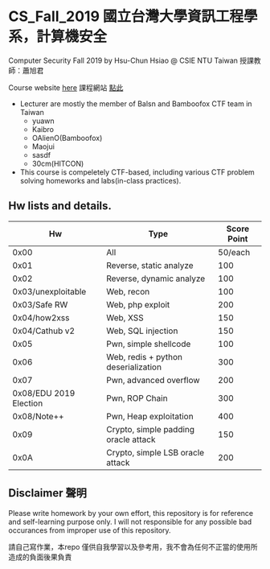 # CS_Fall_2019 國立台灣大學資訊工程學系，計算機安全 
Computer Security Fall 2019 by Hsu-Chun Hsiao @ CSIE NTU Taiwan
授課教師：蕭旭君

Course website [here](https://edu-ctf.csie.org/)
課程網站 [點此](https://edu-ctf.csie.org/)

* Lecturer are mostly the member of Balsn and Bamboofox CTF team in Taiwan
    * yuawn
    * Kaibro
    * OAlienO(Bamboofox)
    * Maojui
    * sasdf 
    * 30cm(HITCON)
* This course is compeletely CTF-based, including various CTF problem solving homeworks and labs(in-class practices).

## Hw lists and details.
| Hw                     | Type                                 | Score Point |
| ---------------------- | ------------------------------------ | ----------- |
| 0x00                   | All                                  | 50/each     |
| 0x01                   | Reverse, static analyze              | 100         |
| 0x02                   | Reverse, dynamic analyze             | 100         |
| 0x03/unexploitable     | Web, recon                           | 100         |
| 0x03/Safe RW           | Web, php exploit                     | 200         |
| 0x04/how2xss           | Web, XSS                             | 150         |
| 0x04/Cathub v2         | Web, SQL injection                   | 150         |
| 0x05                   | Pwn, simple shellcode                | 100         |
| 0x06                   | Web, redis + python deserialization  | 300         |
| 0x07                   | Pwn, advanced overflow               | 200         |
| 0x08/EDU 2019 Election | Pwn, ROP Chain                       | 300         |
| 0x08/Note++            | Pwn, Heap exploitation               | 400         |
| 0x09                   | Crypto, simple padding oracle attack | 150         |
| 0x0A                   | Crypto, simple LSB oracle attack     | 200         |

## Disclaimer 聲明
Please write homework by your own effort, this repository is for reference and self-learning purpose only. I will not responsible for any possible bad occurances from improper use of this repository.

請自己寫作業，本repo 僅供自我學習以及參考用，我不會為任何不正當的使用所造成的負面後果負責